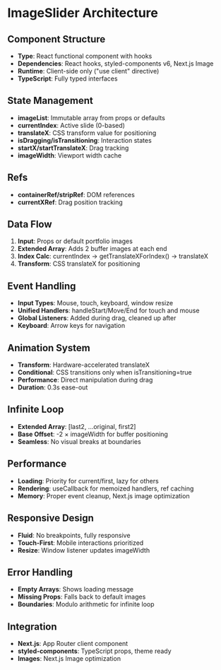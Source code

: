 # ImageSlider Architecture

## Component Structure
- **Type**: React functional component with hooks
- **Dependencies**: React hooks, styled-components v6, Next.js Image
- **Runtime**: Client-side only ("use client" directive)
- **TypeScript**: Fully typed interfaces

## State Management
- **imageList**: Immutable array from props or defaults
- **currentIndex**: Active slide (0-based)
- **translateX**: CSS transform value for positioning
- **isDragging/isTransitioning**: Interaction states
- **startX/startTranslateX**: Drag tracking
- **imageWidth**: Viewport width cache

## Refs
- **containerRef/stripRef**: DOM references
- **currentXRef**: Drag position tracking

## Data Flow
1. **Input**: Props or default portfolio images
2. **Extended Array**: Adds 2 buffer images at each end
3. **Index Calc**: currentIndex → getTranslateXForIndex() → translateX
4. **Transform**: CSS translateX for positioning

## Event Handling
- **Input Types**: Mouse, touch, keyboard, window resize
- **Unified Handlers**: handleStart/Move/End for touch and mouse
- **Global Listeners**: Added during drag, cleaned up after
- **Keyboard**: Arrow keys for navigation

## Animation System
- **Transform**: Hardware-accelerated translateX
- **Conditional**: CSS transitions only when isTransitioning=true
- **Performance**: Direct manipulation during drag
- **Duration**: 0.3s ease-out

## Infinite Loop
- **Extended Array**: [last2, ...original, first2]
- **Base Offset**: -2 × imageWidth for buffer positioning
- **Seamless**: No visual breaks at boundaries

## Performance
- **Loading**: Priority for current/first, lazy for others
- **Rendering**: useCallback for memoized handlers, ref caching
- **Memory**: Proper event cleanup, Next.js image optimization

## Responsive Design
- **Fluid**: No breakpoints, fully responsive
- **Touch-First**: Mobile interactions prioritized
- **Resize**: Window listener updates imageWidth

## Error Handling
- **Empty Arrays**: Shows loading message
- **Missing Props**: Falls back to default images
- **Boundaries**: Modulo arithmetic for infinite loop

## Integration
- **Next.js**: App Router client component
- **styled-components**: TypeScript props, theme ready
- **Images**: Next.js Image optimization